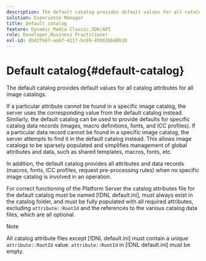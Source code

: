 ```yaml
---
description: The default catalog provides default values for all catalog attributes for all image catalogs.
solution: Experience Manager
title: Default catalog
feature: Dynamic Media Classic,SDK/API
role: Developer,Business Practitioner
exl-id: db42fb67-aa6f-4217-bc69-45b01bbd0b10
---
```

# Default catalog{#default-catalog}

The default catalog provides default values for all catalog attributes for all image catalogs.

If a particular attribute cannot be found in a specific image catalog, the server uses the corresponding value from the default catalog instead. Similarly, the default catalog can be used to provide defaults for specific catalog data records (images, macro definitions, fonts, and ICC profiles). If a particular data record cannot be found in a specific image catalog, the server attempts to find it in the default catalog instead. This allows image catalogs to be sparsely populated and simplifies management of global attributes and data, such as shared templates, macros, fonts, etc.

In addition, the default catalog provides all attributes and data records (macros, fonts, ICC profiles, request pre-processing rules) when no specific image catalog is involved in an operation.

For correct functioning of the Platform Server the catalog attributes file for the default catalog must be named [!DNL default.ini], must always exist in the catalog folder, and must be fully populated with all required attributes, excluding `attribute::RootId` and the references to the various catalog data files, which are all optional.

>[!NOTE]
>
>All catalog attribute files except [!DNL default.ini] must contain a unique `attribute::RootId` value. `attribute::RootId` in [!DNL default.ini] must be empty.
